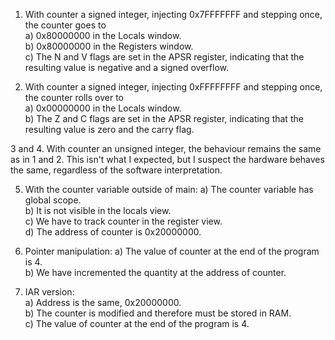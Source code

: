 1.  With counter a signed integer, injecting 0x7FFFFFFF and stepping once, the counter goes to \
    a) 0x80000000 in the Locals window.\
    b) 0x80000000 in the Registers window.\
    c) The N and V flags are set in the APSR register, indicating that the resulting value is negative and a signed overflow. 
    
2.  With counter a signed integer, injecting 0xFFFFFFFF and stepping once, the counter rolls over to \
    a) 0x00000000 in the Locals window.\
    b) The Z and C flags are set in the APSR register, indicating that the resulting value is zero and the carry flag.     
    
3 and 4.  With counter an unsigned integer, the behaviour remains the same as in 1 and 2.  This isn't what I expected,
          but I suspect the hardware behaves the same, regardless of the software interpretation.
		  
5.  With the counter variable outside of main:
	a)  The counter variable has global scope.\
	b)  It is not visible in the locals view.\
	c)  We have to track counter in the register view.\
	d)  The address of counter is 0x20000000. 
	
6.  Pointer manipulation:
	a)  The value of counter at the end of the program is 4.\
	b)  We have incremented the quantity at the address of counter.
	
7.  IAR version:\
	a)  Address is the same, 0x20000000.\
 	b)  The counter is modified and therefore must be stored in RAM.\
	c)  The value of counter at the end of the program is 4.
	
	
		  
		  
